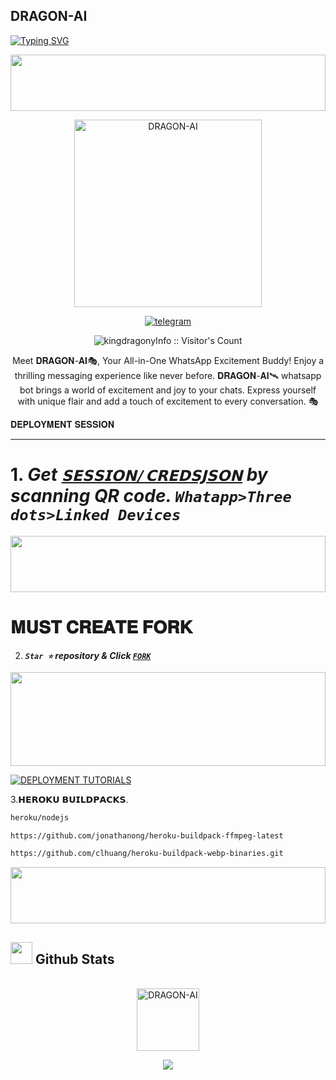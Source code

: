 ## DRAGON-AI 


[![Typing SVG](https://readme-typing-svg.herokuapp.com?font=Neuton&size=25&color=30FF40&background=000000&center=true&vCenter=true&width=600&height=60&lines=Hello+World%2C+I'm+𝐃𝐑𝐀𝐆𝐎𝐍-𝐀𝐈+🪩;𝙸𝚃'𝚜+𝙽𝙾𝚃+𝙰+𝙹𝚄𝚂𝚃+𝙱𝙾𝚃+𝙱𝚁𝙾+🥱;𝙸𝚃'𝚜+𝙰+𝙱𝚁𝙰𝙽𝙳+🔥;Respect+𝐃𝐫𝐚𝐠𝐨𝐧-𝐚𝐢+🕸️;𝐆𝐈𝐕𝐄+𝐀+𝐒𝐓𝐀𝐑+𝐁𝐑𝐔𝐇+☄️)](https://git.io/typing-svg)




<img src="https://i.imgur.com/dBaSKWF.gif" height="90" width="100%">
<p align="center">

   <a href="https://youtube.com/c/SuhailTechInfo">
    <img alt="DRAGON-AI" height="300" src="https://i.imgur.com/BBhCoe7.jpeg">
  </a>
</p>
  
   
<p align="center">

  <a aria-label="WHATSAPP ME" href="https://wa.me/+254702713600" target="_blank">
    <img alt="telegram" src="https://img.shields.io/badge/𝐇𝐄𝐋𝐏 𝐂𝐎𝐍𝐓𝐀𝐂𝐓 𝐎𝐖𝐍𝐄𝐑🎭-25D366?style=for-the-badge&logo=telegram&logoColor=white" />
  </a>
 




 <p align="center"><img src="https://profile-counter.glitch.me/{𝐃𝐑𝐀𝐆𝐎𝐍-𝐀𝐈🛸}/count.svg" alt="kingdragonyInfo :: Visitor's Count" old_src="https://profile-counter.glitch.me/{KingdragonyInfo}/count.svg" /></p>


  <p align="center"> Meet 𝐃𝐑𝐀𝐆𝐎𝐍-𝐀𝐈🎭, Your All-in-One WhatsApp Excitement Buddy! Enjoy a thrilling messaging experience like never before. 𝐃𝐑𝐀𝐆𝐎𝐍-𝐀𝐈🛰️ whatsapp bot brings a world of excitement and joy to your chats. Express yourself with unique flair and add a touch of excitement to every conversation. 🎭</p
  
  
 

 
# 𝐃𝐄𝐏𝐋𝐎𝐘𝐌𝐄𝐍𝐓 𝐒𝐄𝐒𝐒𝐈𝐎𝐍
---
# 1. ***Get [`𝗦𝗘𝗦𝗦𝗜𝗢𝗡/𝗖𝗥𝗘𝗗𝗦𝗝𝗦𝗢𝗡`](https://tyrax-session-2.onrender.com/pair)  by scanning QR code. `Whatapp>Three dots>Linked Devices`***

<img src="https://i.imgur.com/dBaSKWF.gif" height="90" width="100%">

# 𝐌𝐔𝐒𝐓 𝐂𝐑𝐄𝐀𝐓𝐄 𝐅𝐎𝐑𝐊 

2.  ***`Star ⭐` repository & Click [`FORK`](https://github.com/Kingdragony/DRAGON-AI/fork)***

<img src="https://i.imgur.com/dBaSKWF.gif" height="150" width="100%">

<a href="https://youtu.be/xIVn6Cxsx5w?si=w_jy6vZJLqPxj0q0"><img title="DEPLOYMENT TUTORIALS" src="https://img.shields.io/badge/DEPLOYMENT TUTORIAL-h?color=red&style=for-the-badge&logo=YouTube"></a>

3.𝗛𝗘𝗥𝗢𝗞𝗨 𝗕𝗨𝗜𝗟𝗗𝗣𝗔𝗖𝗞𝗦.
                               
 ```bash
heroku/nodejs
```
```bash
https://github.com/jonathanong/heroku-buildpack-ffmpeg-latest

 ````
```bash
https://github.com/clhuang/heroku-buildpack-webp-binaries.git

```


<img src="https://i.imgur.com/dBaSKWF.gif" height="90" width="100%">

## <img src="https://media.giphy.com/media/iY8CRBdQXODJSCERIr/giphy.gif" width="35"><b> Github Stats </b>
<br>
<div align="center">

<img alt="DRAGON-AI" height="100" src="https://i.imgur.com/Et0jQQl.jpeg">

  <p align="center"><img src="https://img.shields.io/badge/DEVELOPED%20BY -ARLODRAGON-green?colorA=%23ff0000&colorB=%23017e40&style=flat-square">  
